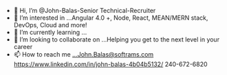 - 👋 Hi, I’m @John-Balas-Senior Technical-Recruiter
- 👀 I’m interested in ...Angular 4.0 +, Node, React, MEAN/MERN stack, DevOps, Cloud and more!
- 🌱 I’m currently learning ...
- 💞️ I’m looking to collaborate on ...Helping you get to the next level in your career
- 📫 How to reach me ...John.Balas@softrams.com https://www.linkedin.com/in/john-balas-4b04b5132/ 240-672-6820

<!---
John-Balas-Technical-Recruiter/John-Balas-Technical-Recruiter is a ✨ special ✨ repository because its `README.md` (this file) appears on your GitHub profile.
You can click the Preview link to take a look at your changes.
--->
